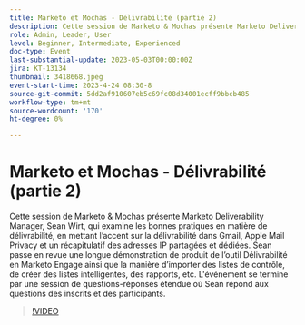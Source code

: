 ```yaml
---
title: Marketo et Mochas - Délivrabilité (partie 2)
description: Cette session de Marketo & Mochas présente Marketo Deliverability Manager, Sean Wirt, qui examine les bonnes pratiques en matière de délivrabilité, en mettant l’accent sur la délivrabilité dans Gmail, Apple Mail Privacy et un récapitulatif des adresses IP partagées et dédiées. Sean passe en revue une longue démonstration de produit de l’outil Délivrabilité en Marketo Engage ainsi que la manière d’importer des listes de contrôle, de créer des listes intelligentes, des rapports, etc. L'événement se termine par une session de questions-réponses étendue où Sean répond aux questions des inscrits et des participants.
role: Admin, Leader, User
level: Beginner, Intermediate, Experienced
doc-type: Event
last-substantial-update: 2023-05-03T00:00:00Z
jira: KT-13134
thumbnail: 3418668.jpeg
event-start-time: 2023-4-24 08:30-8
source-git-commit: 5dd2af910607eb5c69fc08d34001ecff9bbcb485
workflow-type: tm+mt
source-wordcount: '170'
ht-degree: 0%

---
```



# Marketo et Mochas - Délivrabilité (partie 2)

Cette session de Marketo &amp; Mochas présente Marketo Deliverability Manager, Sean Wirt, qui examine les bonnes pratiques en matière de délivrabilité, en mettant l’accent sur la délivrabilité dans Gmail, Apple Mail Privacy et un récapitulatif des adresses IP partagées et dédiées. Sean passe en revue une longue démonstration de produit de l’outil Délivrabilité en Marketo Engage ainsi que la manière d’importer des listes de contrôle, de créer des listes intelligentes, des rapports, etc. L&#39;événement se termine par une session de questions-réponses étendue où Sean répond aux questions des inscrits et des participants.

>[!VIDEO](https://video.tv.adobe.com/v/3418668/?learn=on)
